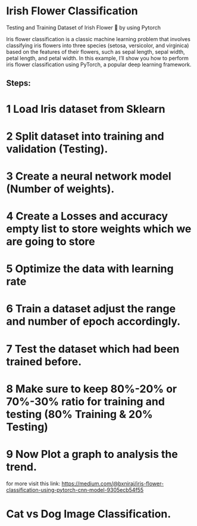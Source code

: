 # Irish Flower Classification
Testing and Training Dataset of Irish Flower 🌺 by using Pytorch

Iris flower classification is a classic machine learning problem that involves classifying iris flowers into three species (setosa, versicolor, and virginica) based on the features of their flowers, such as sepal length, sepal width, petal length, and petal width. 
In this example, I’ll show you how to perform iris flower classification using PyTorch, a popular deep learning framework.

## Steps:

# 1 Load Iris dataset from Sklearn 
# 2 Split dataset into training and validation (Testing).
# 3 Create a neural network model (Number of weights).
# 4 Create a Losses and accuracy empty list to store weights which we are going to store
# 5 Optimize the data with learning rate
# 6 Train a dataset adjust the range and number of epoch accordingly.
# 7 Test the dataset which had been trained before.
# 8 Make sure to keep 80%-20% or 70%-30% ratio for training and testing (80% Training & 20% Testing)
# 9 Now Plot a graph to analysis the trend.


for more visit this link: https://medium.com/@bxniraj/iris-flower-classification-using-pytorch-cnn-model-9305ecb54f55

# Cat vs Dog Image Classification.